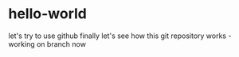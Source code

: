 # hello-world
let's try to use github finally
let's see how this git repository works - working on branch now
